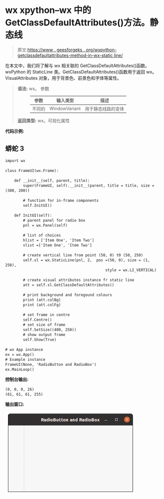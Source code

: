 # wx xpython–wx 中的 GetClassDefaultAttributes()方法。静态线

> 原文:[https://www . geesforgeks . org/wxpython-getclassdefaultattributes-method-in-wx-static line/](https://www.geeksforgeeks.org/wxpython-getclassdefaultattributes-method-in-wx-staticline/)

在本文中，我们将了解与 wx 相关联的 GetClassDefaultAttributes()函数。wxPython 的 StaticLine 类。GetClassDefaultAttributes()函数用于返回 wx。VisualAttributes 对象，用于背景色、前景色和字体等属性。

> **语法:** wx。
> 参数
> 
> <figure class="table">
> 
> | 参数 | 输入类型 | 描述 |
> | --- | --- | --- |
> | 不同的 | WindowVariant | 用于静态线路的变体 |
> 
> </figure>
> 
> **返回类型:**
> wx。可视化属性

**代码示例:**

## 蟒蛇 3

```
import wx

class FrameUI(wx.Frame):

    def __init__(self, parent, title):
        super(FrameUI, self).__init__(parent, title = title, size =(300, 200))

        # function for in-frame components
        self.InitUI()

    def InitUI(self):
        # parent panel for radio box
        pnl = wx.Panel(self)

        # list of choices
        hlist = ['Item One', 'Item Two']
        vlist =['Item One', 'Item Two']

        # create vertical line from point (50, 0) t0 (50, 250)
        self.sl = wx.StaticLine(pnl, 2,  pos =(50, 0), size = (1, 250), 
                                             style = wx.LI_VERTICAL)

        # create visual attributes instance fr static line
        att = self.sl.GetClassDefaultAttributes()

        # print background and foregound colours
        print (att.colBg)
        print (att.colFg)

        # set frame in centre
        self.Centre()
        # set size of frame
        self.SetSize((400, 250))
        # show output frame
        self.Show(True)

# wx App instance
ex = wx.App()
# Example instance
FrameUI(None, 'RadioButton and RadioBox')
ex.MainLoop()
```

**控制台输出:**

```
(0, 0, 0, 26)
(61, 61, 61, 255)
```

**输出窗口:**

![](img/b9eed1781e23f64a0a0e05e6c121220e.png)